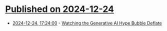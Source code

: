 # [Published on 2024-12-24](index.md)

* [2024-12-24, 17:24:00](https://soylentnews.org/article.pl?sid=24/12/23/045239&from=rss) - [Watching the Generative AI Hype Bubble Deflate](https://soylentnews.org/article.pl?sid=24/12/23/045239&from=rss)
